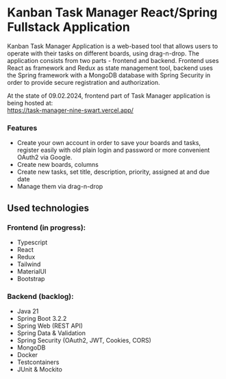 # Kanban Task Manager React/Spring Fullstack Application
Kanban Task Manager Application is a web-based tool that allows users to operate with their tasks on different boards, using drag-n-drop. 
The application consists from two parts - frontend and backend. Frontend uses React as framework and Redux as state management tool, backend uses the Spring framework with a MongoDB database
with Spring Security in order to provide secure registration and authorization. 

At the state of 09.02.2024, frontend part of Task Manager application is being hosted at:  
https://task-manager-nine-swart.vercel.app/

### Features
- Create your own account in order to save your boards and tasks, register easily with old plain login and password or more convenient OAuth2 via Google.
- Create new boards, columns
- Create new tasks, set title, description, priority, assigned at and due date
- Manage them via drag-n-drop

## Used technologies

### Frontend (in progress):
- Typescript
- React
- Redux
- Tailwind
- MaterialUI
- Bootstrap

### Backend (backlog):
- Java 21
- Spring Boot 3.2.2
- Spring Web (REST API)
- Spring Data & Validation
- Spring Security (OAuth2, JWT, Cookies, CORS)
- MongoDB
- Docker
- Testcontainers
- JUnit & Mockito
